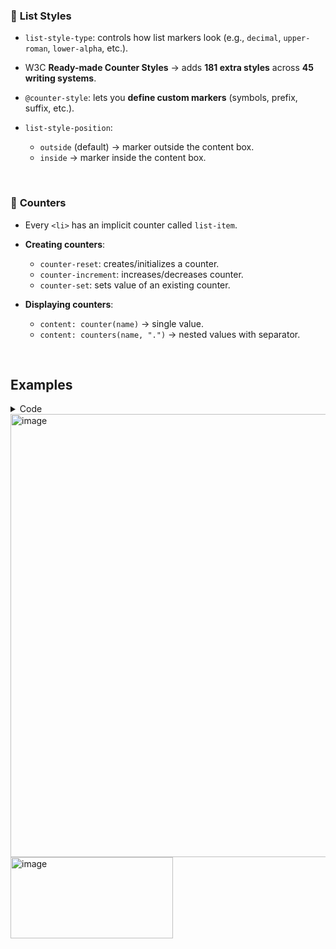 

### 📌 **List Styles**

* `list-style-type`: controls how list markers look (e.g., `decimal`, `upper-roman`, `lower-alpha`, etc.).
* W3C **Ready-made Counter Styles** → adds **181 extra styles** across **45 writing systems**.
* `@counter-style`: lets you **define custom markers** (symbols, prefix, suffix, etc.).
* `list-style-position`:

  * `outside` (default) → marker outside the content box.
  * `inside` → marker inside the content box.

<br>

### 📌 **Counters**

* Every `<li>` has an implicit counter called `list-item`.
* **Creating counters**:

  * `counter-reset`: creates/initializes a counter.
  * `counter-increment`: increases/decreases counter.
  * `counter-set`: sets value of an existing counter.
* **Displaying counters**:

  * `content: counter(name)` → single value.
  * `content: counters(name, ".")` → nested values with separator.

<br>


## Examples
<details>
  <summary>Code</summary>

  ```html
 <!DOCTYPE html>
<html lang="en">
<head>
  <meta charset="UTF-8">
  <meta name="viewport" content="width=device-width, initial-scale=1.0">
  <title>Counters & List Styles Demo</title>
  <style>
    body {
      font-family: Arial, sans-serif;
      line-height: 1.5;
      margin: 20px;
      counter-reset: note section; /* Initialize note + section counters */
    }

    h2 {
      margin-top: 2em;
      counter-increment: section;     /* Increase section count */
      counter-reset: paragraph;       /* Reset paragraph count inside each section */
    }

    p {
      counter-increment: paragraph;   /* Count paragraphs per section */
    }

    /* 1️⃣ List Styles */
    .list-styles ul {
      list-style-type: square;
    }
    .list-styles ol {
      list-style-type: upper-roman;
    }

    /* 2️⃣ Custom counter (footnotes) */
    a.footnote {
      color: blue;
      text-decoration: none;
      counter-increment: note;
    }
    a.footnote::after {
      content: "[S" counter(section) "P" counter(paragraph) "N" counter(note) "]";
      font-size: 0.8em;
      vertical-align: super;
      color: crimson;
    }

    /* 3️⃣ Nested counters */
    .nested li::marker {
      content: counters(list-item, ".") " ";
      font-weight: bold;
    }

    /* 4️⃣ Reversed counters */
    .reversed {
      list-style-type: decimal;
    }
  </style>
</head>
<body>

  <h1>🔢 CSS Counters & List Styles Examples</h1>

  <!-- 1️⃣ List Styles -->
  <h2>1. List Styles</h2>
  <ul class="list-styles">
    <li>Unordered item</li>
    <li>Another item</li>
  </ul>

  <ol class="list-styles">
    <li>First (Roman numeral)</li>
    <li>Second</li>
    <li>Third</li>
  </ol>

  <!-- 2️⃣ Custom Counter -->
  <h2>2. Custom Counter (Footnotes)</h2>
  <p>
    Section with a footnote
    <a href="#" class="footnote">example</a>.
  </p>
  <p>
    Another paragraph with a footnote
    <a href="#" class="footnote">second one</a>.
  </p>

  <!-- 3️⃣ Nested Counters -->
  <h2>3. Nested Counters</h2>
  <ol class="nested">
    <li>Item 1
      <ol>
        <li>Subitem 1</li>
        <li>Subitem 2</li>
      </ol>
    </li>
    <li>Item 2
      <ol>
        <li>Subitem 1</li>
        <li>Subitem 2</li>
      </ol>
    </li>
  </ol>

  <!-- 4️⃣ Reversed Counters -->
  <h2>4. Reversed Counters</h2>
  <ol class="reversed" reversed>
    <li>Step Three</li>
    <li>Step Two</li>
    <li>Step One</li>
  </ol>

  <!-- 5️⃣ Multiple Coun


```
</details>

<img width="632" height="709" alt="image" src="https://github.com/user-attachments/assets/e3195619-6f7b-4e9b-ad9a-db888cdea2e4" />

<img width="260" height="130" alt="image" src="https://github.com/user-attachments/assets/d079a082-f275-4c73-a41b-0811a12b75b8" />

